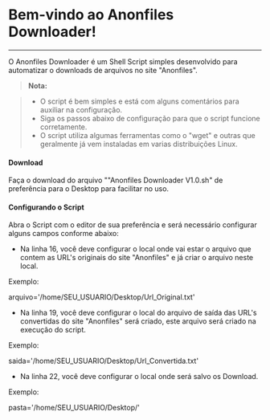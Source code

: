 Bem-vindo ao Anonfiles Downloader!
===================
----------

O Anonfiles Downloader é um Shell Script simples desenvolvido para automatizar o downloads de arquivos no site "Anonfiles".

> **Nota:**

> - O script é bem simples e está com alguns comentários para auxiliar na configuração.
> - Siga os passos abaixo de configuração para que o script funcione corretamente.
> - O script utiliza algumas ferramentas como o "wget" e outras que geralmente já vem instaladas em varias distribuições Linux.
#### Download

Faça o download do arquivo ""Anonfiles Downloader V1.0.sh" de preferência para o Desktop para facilitar no uso.

#### Configurando o Script

Abra o Script com o editor de sua preferência e será necessário configurar alguns campos conforme abaixo:

- Na linha 16, você deve configurar o local onde vai estar o arquivo que contem as URL's originais do site "Anonfiles" e já criar o arquivo neste local.

Exemplo:

arquivo='/home/SEU_USUARIO/Desktop/Url_Original.txt'

- Na linha 19, você deve configurar o local do arquivo de saída das URL's convertidas do site "Anonfiles" será criado, este arquivo será criado na execução do script.

Exemplo:

saida='/home/SEU_USUARIO/Desktop/Url_Convertida.txt'

- Na linha 22, você deve configurar o local onde será salvo os Download.

Exemplo:

pasta='/home/SEU_USUARIO/Desktop/'
